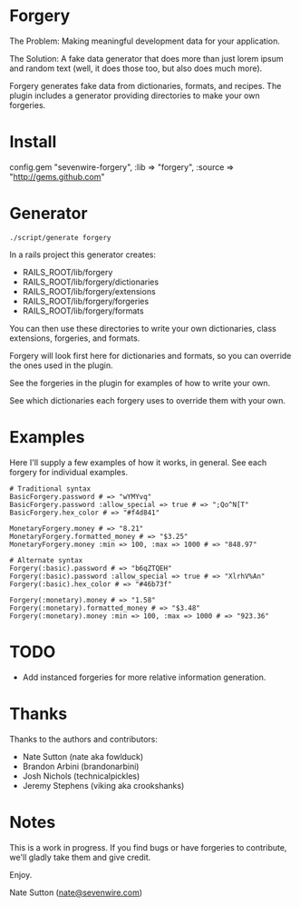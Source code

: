 Forgery
=======

The Problem:
Making meaningful development data for your application.

The Solution:
A fake data generator that does more than just lorem ipsum and random text
(well, it does those too, but also does much more).

Forgery generates fake data from dictionaries, formats, and recipes.  The
plugin includes a generator providing directories to make your own forgeries.


Install
=======

  config.gem "sevenwire-forgery", :lib => "forgery", :source => "http://gems.github.com"


Generator
=========

    ./script/generate forgery

In a rails project this generator creates:

* RAILS\_ROOT/lib/forgery
* RAILS\_ROOT/lib/forgery/dictionaries
* RAILS\_ROOT/lib/forgery/extensions
* RAILS\_ROOT/lib/forgery/forgeries
* RAILS\_ROOT/lib/forgery/formats

You can then use these directories to write your own dictionaries, class
extensions, forgeries, and formats.

Forgery will look first here for dictionaries and formats, so you can override
the ones used in the plugin.

See the forgeries in the plugin for examples of how to write your own.

See which dictionaries each forgery uses to override them with your own.


Examples
========

Here I'll supply a few examples of how it works, in general.  See each forgery
for individual examples.

    # Traditional syntax
    BasicForgery.password # => "wYMYvq"
    BasicForgery.password :allow_special => true # => ";Qo^N[T"
    BasicForgery.hex_color # => "#f4d841"
    
    MonetaryForgery.money # => "8.21"
    MonetaryForgery.formatted_money # => "$3.25"
    MonetaryForgery.money :min => 100, :max => 1000 # => "848.97"
    
    # Alternate syntax
    Forgery(:basic).password # => "b6qZTQEH"
    Forgery(:basic).password :allow_special => true # => "XlrhV%An"
    Forgery(:basic).hex_color # => "#46b73f"
    
    Forgery(:monetary).money # => "1.58"
    Forgery(:monetary).formatted_money # => "$3.48"
    Forgery(:monetary).money :min => 100, :max => 1000 # => "923.36"

TODO
====

* Add instanced forgeries for more relative information generation.

Thanks
======

Thanks to the authors and contributors:

* Nate Sutton (nate aka fowlduck)
* Brandon Arbini (brandonarbini)
* Josh Nichols (technicalpickles)
* Jeremy Stephens (viking aka crookshanks)

Notes
=====

This is a work in progress.  If you find bugs or have forgeries to contribute,
we'll gladly take them and give credit.

Enjoy.

Nate Sutton (nate@sevenwire.com)